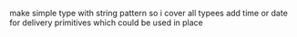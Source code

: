 make simple type with string pattern so i cover all typees
add time or date for delivery
primitives which could be used in place